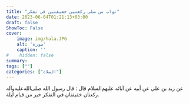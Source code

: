 ```yaml
---
title: "ثواب من صلى ركعتين خفيفتين في تفكر"
date: 2023-06-04T01:21:13+03:00
draft: false
ShowToc: False
cover:
    image: img/hala.JPG
    alt: 'صورة'
    caption: ''
#    hidden: false
summary: 
tags: [""]
categories: ["الصلاة"]
---
```

عن زيد بن علي عن أبيه عن آبائه
عليهم‌السلام قال : قال رسول الله صلى‌الله‌عليه‌وآله ركعتان خفيفتان في التفكر خير
من قيام ليلة.

